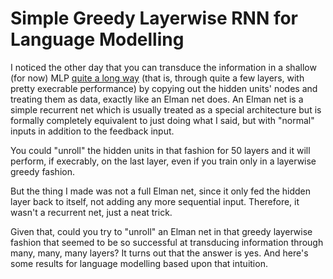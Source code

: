 Simple Greedy Layerwise RNN for Language Modelling
===

I noticed the other day that you can transduce the information in a shallow (for now) MLP [quite a long way](https://github.com/howonlee/stupiddnn) (that is, through quite a few layers, with pretty execrable performance) by copying out the hidden units' nodes and treating them as data, exactly like an Elman net does. An Elman net is a simple recurrent net which is usually treated as a special architecture but is formally completely equivalent to just doing what I said, but with "normal" inputs in addition to the feedback input.

You could "unroll" the hidden units in that fashion for 50 layers and it will perform, if execrably, on the last layer, even if you train only in a layerwise greedy fashion.

But the thing I made was not a full Elman net, since it only fed the hidden layer back to itself, not adding any more sequential input. Therefore, it wasn't a recurrent net, just a neat trick.

Given that, could you try to "unroll" an Elman net in that greedy layerwise fashion that seemed to be so successful at transducing information through many, many, many layers? It turns out that the answer is yes. And here's some results for language modelling based upon that intuition.
